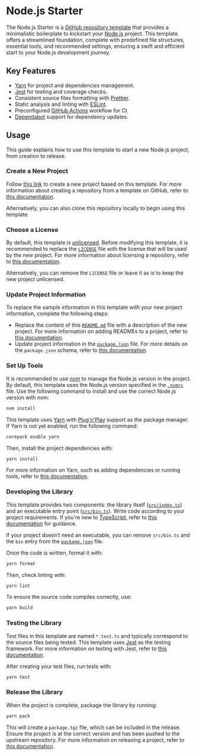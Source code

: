 # Node.js Starter

The Node.js Starter is a [GitHub repository template](https://docs.github.com/en/repositories/creating-and-managing-repositories/creating-a-repository-from-a-template) that provides a minimalistic boilerplate to kickstart your [Node.js](https://nodejs.org/en) project. This template offers a streamlined foundation, complete with predefined file structures, essential tools, and recommended settings, ensuring a swift and efficient start to your Node.js development journey.

## Key Features

- [Yarn](https://yarnpkg.com/) for project and dependencies management.
- [Jest](https://jestjs.io/) for testing and coverage checks.
- Consistent source files formatting with [Prettier](https://prettier.io/).
- Static analysis and linting with [ESLint](https://eslint.org/).
- Preconfigured [GitHub Actions](https://github.com/features/actions) workflow for CI.
- [Dependabot](https://docs.github.com/en/code-security/dependabot) support for dependency updates.

## Usage

This guide explains how to use this template to start a new Node.js project, from creation to release.

### Create a New Project

Follow [this link](https://github.com/new?template_name=nodejs-starter&template_owner=threeal) to create a new project based on this template. For more information about creating a repository from a template on GitHub, refer to [this documentation](https://docs.github.com/en/repositories/creating-and-managing-repositories/creating-a-repository-from-a-template).

Alternatively, you can also clone this repository locally to begin using this template.

### Choose a License

By default, this template is [unlicensed](https://unlicense.org/). Before modifying this template, it is recommended to replace the [`LICENSE`](./LICENSE) file with the license that will be used by the new project. For more information about licensing a repository, refer to [this documentation](https://docs.github.com/en/repositories/managing-your-repositorys-settings-and-features/customizing-your-repository/licensing-a-repository).

Alternatively, you can remove the `LICENSE` file or leave it as is to keep the new project unlicensed.

### Update Project Information

To replace the sample information in this template with your new project information, complete the following steps:

- Replace the content of this [`README.md`](./README.md) file with a description of the new project. For more information on adding READMEs to a project, refer to [this documentation](https://docs.github.com/en/repositories/managing-your-repositorys-settings-and-features/customizing-your-repository/about-readmes).
- Update project information in the [`package.json`](./package.json) file. For more details on the `package.json` schema, refer to [this documentation](https://docs.npmjs.com/cli/v10/configuring-npm/package-json).

### Set Up Tools

It is recommended to use [nvm](https://github.com/nvm-sh/nvm) to manage the Node.js version in the project. By default, this template uses the Node.js version specified in the [`.nvmrc`](./.nvmrc) file. Use the following command to install and use the correct Node.js version with nvm:

```sh
nvm install
```

This template uses [Yarn](https://yarnpkg.com/) with [Plug'n'Play](https://yarnpkg.com/features/pnp) support as the package manager. If Yarn is not yet enabled, run the following command:

```sh
corepack enable yarn
```

Then, install the project dependencies with:

```sh
yarn install
```

For more information on Yarn, such as adding dependencies or running tools, refer to [this documentation](https://yarnpkg.com/getting-started).

### Developing the Library

This template provides two components: the library itself ([`src/index.ts`](./src/index.ts)) and an executable entry point ([`src/bin.ts`](./src/bin.ts)). Write code according to your project requirements. If you're new to [TypeScript](https://www.typescriptlang.org/), refer to [this documentation](https://www.typescriptlang.org/docs/) for guidance.

If your project doesn’t need an executable, you can remove `src/bin.ts` and the `bin` entry from the [`package.json`](./package.json) file.

Once the code is written, format it with:

```sh
yarn format
```

Then, check linting with:

```sh
yarn lint
```

To ensure the source code compiles correctly, use:

```sh
yarn build
```

### Testing the Library

Test files in this template are named `*.test.ts` and typically correspond to the source files being tested. This template uses [Jest](https://jestjs.io/) as the testing framework. For more information on testing with Jest, refer to [this documentation](https://jestjs.io/docs/getting-started).

After creating your test files, run tests with:

```sh
yarn test
```

### Release the Library

When the project is complete, package the library by running:

```sh
yarn pack
```

This will create a `package.tgz` file, which can be included in the release. Ensure the project is at the correct version and has been pushed to the upstream repository. For more information on releasing a project, refer to [this documentation](https://docs.github.com/en/repositories/releasing-projects-on-github/about-releases).
